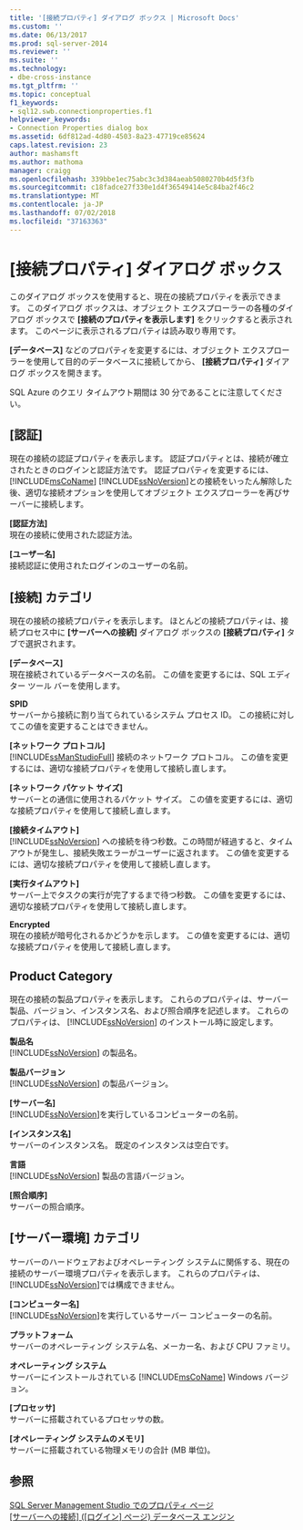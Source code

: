 ```yaml
---
title: '[接続プロパティ] ダイアログ ボックス | Microsoft Docs'
ms.custom: ''
ms.date: 06/13/2017
ms.prod: sql-server-2014
ms.reviewer: ''
ms.suite: ''
ms.technology:
- dbe-cross-instance
ms.tgt_pltfrm: ''
ms.topic: conceptual
f1_keywords:
- sql12.swb.connectionproperties.f1
helpviewer_keywords:
- Connection Properties dialog box
ms.assetid: 6df812ad-4d80-4503-8a23-47719ce85624
caps.latest.revision: 23
author: mashamsft
ms.author: mathoma
manager: craigg
ms.openlocfilehash: 339bbe1ec75abc3c3d384aeab5080270b4d5f3fb
ms.sourcegitcommit: c18fadce27f330e1d4f36549414e5c84ba2f46c2
ms.translationtype: MT
ms.contentlocale: ja-JP
ms.lasthandoff: 07/02/2018
ms.locfileid: "37163363"
---
```

# <a name="connection-properties-dialog-box"></a>[接続プロパティ] ダイアログ ボックス
  このダイアログ ボックスを使用すると、現在の接続プロパティを表示できます。 このダイアログ ボックスは、オブジェクト エクスプローラーの各種のダイアログ ボックスで **[接続のプロパティを表示します]** をクリックすると表示されます。 このページに表示されるプロパティは読み取り専用です。  
  
 **[データベース]** などのプロパティを変更するには、オブジェクト エクスプローラーを使用して目的のデータベースに接続してから、 **[接続プロパティ]** ダイアログ ボックスを開きます。  
  
 SQL Azure のクエリ タイムアウト期間は 30 分であることに注意してください。  
  
## <a name="authentication"></a>[認証]  
 現在の接続の認証プロパティを表示します。 認証プロパティとは、接続が確立されたときのログインと認証方法です。 認証プロパティを変更するには、 [!INCLUDE[msCoName](../includes/msconame-md.md)] [!INCLUDE[ssNoVersion](../includes/ssnoversion-md.md)]との接続をいったん解除した後、適切な接続オプションを使用してオブジェクト エクスプローラーを再びサーバーに接続します。  
  
 **[認証方法]**  
 現在の接続に使用された認証方法。  
  
 **[ユーザー名]**  
 接続認証に使用されたログインのユーザーの名前。  
  
## <a name="connection-category"></a>[接続] カテゴリ  
 現在の接続の接続プロパティを表示します。 ほとんどの接続プロパティは、接続プロセス中に **[サーバーへの接続]** ダイアログ ボックスの **[接続プロパティ]** タブで選択されます。  
  
 **[データベース]**  
 現在接続されているデータベースの名前。 この値を変更するには、SQL エディター ツール バーを使用します。  
  
 **SPID**  
 サーバーから接続に割り当てられているシステム プロセス ID。 この接続に対してこの値を変更することはできません。  
  
 **[ネットワーク プロトコル]**  
 [!INCLUDE[ssManStudioFull](../includes/ssmanstudiofull-md.md)] 接続のネットワーク プロトコル。 この値を変更するには、適切な接続プロパティを使用して接続し直します。  
  
 **[ネットワーク パケット サイズ]**  
 サーバーとの通信に使用されるパケット サイズ。 この値を変更するには、適切な接続プロパティを使用して接続し直します。  
  
 **[接続タイムアウト]**  
 [!INCLUDE[ssNoVersion](../includes/ssnoversion-md.md)] への接続を待つ秒数。この時間が経過すると、タイムアウトが発生し、接続失敗エラーがユーザーに返されます。 この値を変更するには、適切な接続プロパティを使用して接続し直します。  
  
 **[実行タイムアウト]**  
 サーバー上でタスクの実行が完了するまで待つ秒数。 この値を変更するには、適切な接続プロパティを使用して接続し直します。  
  
 **Encrypted**  
 現在の接続が暗号化されるかどうかを示します。 この値を変更するには、適切な接続プロパティを使用して接続し直します。  
  
## <a name="product-category"></a>Product Category  
 現在の接続の製品プロパティを表示します。 これらのプロパティは、サーバー製品、バージョン、インスタンス名、および照合順序を記述します。 これらのプロパティは、 [!INCLUDE[ssNoVersion](../includes/ssnoversion-md.md)] のインストール時に設定します。  
  
 **製品名**  
 [!INCLUDE[ssNoVersion](../includes/ssnoversion-md.md)] の製品名。  
  
 **製品バージョン**  
 [!INCLUDE[ssNoVersion](../includes/ssnoversion-md.md)] の製品バージョン。  
  
 **[サーバー名]**  
 [!INCLUDE[ssNoVersion](../includes/ssnoversion-md.md)]を実行しているコンピューターの名前。  
  
 **[インスタンス名]**  
 サーバーのインスタンス名。 既定のインスタンスは空白です。  
  
 **言語**  
 [!INCLUDE[ssNoVersion](../includes/ssnoversion-md.md)] 製品の言語バージョン。  
  
 **[照合順序]**  
 サーバーの照合順序。  
  
## <a name="server-environment-category"></a>[サーバー環境] カテゴリ  
 サーバーのハードウェアおよびオペレーティング システムに関係する、現在の接続のサーバー環境プロパティを表示します。 これらのプロパティは、 [!INCLUDE[ssNoVersion](../includes/ssnoversion-md.md)]では構成できません。  
  
 **[コンピューター名]**  
 [!INCLUDE[ssNoVersion](../includes/ssnoversion-md.md)]を実行しているサーバー コンピューターの名前。  
  
 **プラットフォーム**  
 サーバーのオペレーティング システム名、メーカー名、および CPU ファミリ。  
  
 **オペレーティング システム**  
 サーバーにインストールされている [!INCLUDE[msCoName](../includes/msconame-md.md)] Windows バージョン。  
  
 **[プロセッサ]**  
 サーバーに搭載されているプロセッサの数。  
  
 **[オペレーティング システムのメモリ]**  
 サーバーに搭載されている物理メモリの合計 (MB 単位)。  
  
## <a name="see-also"></a>参照  
 [SQL Server Management Studio でのプロパティ ページ](../ssms/property-pages-in-sql-server-management-studio.md)   
 [[サーバーへの接続] ([ログイン] ページ) データベース エンジン](../ssms/f1-help/connect-to-server-login-page-database-engine.md)  
  
  

